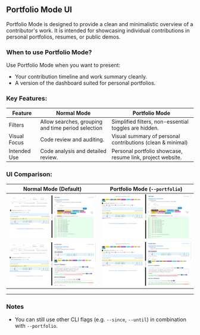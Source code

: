 ## Portfolio Mode UI

Portfolio Mode is designed to provide a clean and minimalistic overview of a contributor's work. It is intended for showcasing individual contributions in personal portfolios, resumes, or public demos.

### When to use Portfolio Mode?
Use Portfolio Mode when you want to present:
- Your contribution timeline and work summary cleanly.
- A version of the dashboard suited for personal portfolios.

### Key Features:
| Feature                       | Normal Mode                                                 | Portfolio Mode
|-------------------------------|-------------------------------------------------------------|--------------------------------|
| Filters                       | Allow searches, grouping and time period selection          | Simplified filters, non-essential toggles are hidden.             |
| Visual Focus                  | Code review and auditing.                                   | Visual summary of personal contributions (clean & minimal) |
| Intended Use                  | Code analysis and detailed review.                          | Personal portfolio showcase, resume link, project website.   |


### UI Comparison:
| Normal Mode (Default)                             | Portfolio Mode (`--portfolio`)                             |
|---------------------------------------------------|------------------------------------------------------------|
| ![Normal Mode Contributions Screenshot](../images/reposense-normal-mode-author-contributions.png) | ![Portfolio Mode Contributions Screenshot](../images/reposense-portfolio-mode-author-contributions.png)   |
| ![Normal Mode Commits Screenshot](../images/reposense-normal-mode-author-commits.png) | ![Portfolio Mode Commits Screenshot](../images/reposense-portfolio-mode-author-commits.png)   |

---

### Notes
- You can still use other CLI flags (e.g. `--since`, `--until`) in combination with `--portfolio`.
